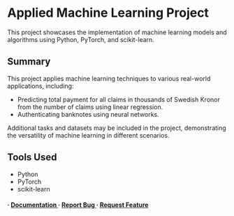 # Applied Machine Learning Project

This project showcases the implementation of machine learning models and algorithms using Python, PyTorch, and scikit-learn.

## Summary

This project applies machine learning techniques to various real-world applications, including:

- Predicting total payment for all claims in thousands of Swedish Kronor from the number of claims using linear regression.
- Authenticating banknotes using neural networks.

Additional tasks and datasets may be included in the project, demonstrating the versatility of machine learning in different scenarios.

## Tools Used

- Python
- PyTorch
- scikit-learn

<h4> <span> · </span> <a href="https://github.com/yousifj129/applied-machine-learning/blob/master/README.md"> Documentation </a> <span> · </span> <a href="https://github.com/yousifj129/applied-machine-learning/issues"> Report Bug </a> <span> · </span> <a href="https://github.com/yousifj129/applied-machine-learning/issues"> Request Feature </a> </h4>
